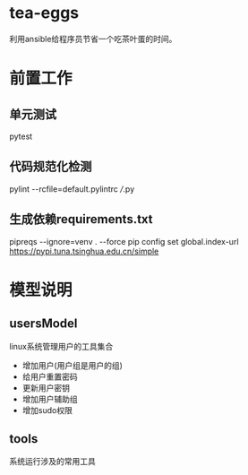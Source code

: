 # tea-eggs
利用ansible给程序员节省一个吃茶叶蛋的时间。
# 前置工作
## 单元测试

pytest

## 代码规范化检测
pylint --rcfile=default.pylintrc */*.py

## 生成依赖requirements.txt
pipreqs  --ignore=venv . --force
pip config set global.index-url https://pypi.tuna.tsinghua.edu.cn/simple
# 模型说明
## usersModel
linux系统管理用户的工具集合
- 增加用户(用户组是用户的组)
- 给用户重置密码
- 更新用户密钥
- 增加用户辅助组
- 增加sudo权限

## tools
系统运行涉及的常用工具  
